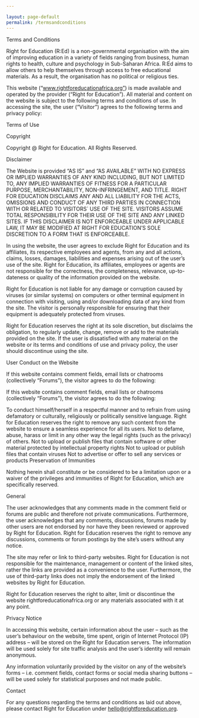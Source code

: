 ```yaml
---

layout: page-default
permalink: /termsandconditions
---
```


Terms and Conditions

Right for Education (R:Ed) is a non-governmental organisation with the aim of improving education in a variety of fields ranging from business, human rights to health, culture and psychology in Sub-Saharan Africa. R:Ed aims to allow others to help themselves through access to free educational materials. As a result, the organisation has no political or religious ties.

This website (“www.rightforeducationafrica.org”) is made available and operated by the provider (“Right for Education”). All material and content on the website is subject to the following terms and conditions of use. In accessing the site, the user (“Visitor”) agrees to the following terms and privacy policy:

Terms of Use

Copyright

Copyright @ Right for Education. All Rights Reserved.

 

Disclaimer

The Website is provided “AS IS” and “AS AVAILABLE” WITH NO EXPRESS OR IMPLIED WARRANTIES OF ANY KIND INCLUDING, BUT NOT LIMITED TO, ANY IMPLIED WARRANTIES OF FITNESS FOR A PARTICULAR PURPOSE, MERCHANTABILITY, NON-INFRINGEMENT, AND TITLE. RIGHT FOR EDUCATION DISCLAIMS ANY AND ALL LIABILITY FOR THE ACTS, OMISSIONS AND CONDUCT OF ANY THIRD PARTIES IN CONNECTION WITH OR RELATED TO VISITORS` USE OF THE SITE. VISITORS ASSUME TOTAL RESPONSIBILITY FOR THEIR USE OF THE SITE AND ANY LINKED SITES. IF THIS DISCLAIMER IS NOT ENFORCEABLE UNDER APPLICABLE LAW, IT MAY BE MODIFIED AT RIGHT FOR EDUCATION’S SOLE DISCRETION TO A FORM THAT IS ENFORCEABLE.

In using the website, the user agrees to exclude Right for Education and its affiliates, its respective employees and agents, from any and all actions, claims, losses, damages, liabilities and expenses arising out of the user’s use of the site. Right for Education, its affiliates, employees or agents are not responsible for the correctness, the completeness, relevance, up-to-dateness or quality of the information provided on the website.

Right for Education is not liable for any damage or corruption caused by viruses (or similar systems) on computers or other terminal equipment in connection with visiting, using and/or downloading data of any kind from the site. The visitor is personally responsible for ensuring that their equipment is adequately protected from viruses.

Right for Education reserves the right at its sole discretion, but disclaims the obligation, to regularly update, change, remove or add to the materials provided on the site. If the user is dissatisfied with any material on the website or its terms and conditions of use and privacy policy, the user should discontinue using the site.

User Conduct on the Website

If this website contains comment fields, email lists or chatrooms (collectively “Forums”), the visitor agrees to do the following:

If this website contains comment fields, email lists or chatrooms (collectively “Forums”), the visitor agrees to do the following:

To conduct himself/herself in a respectful manner and to refrain from using defamatory or culturally, religiously or politically sensitive language. Right for Education reserves the right to remove any such content from the website to ensure a seamless experience for all its users.
Not to defame, abuse, harass or limit in any other way the legal rights (such as the privacy) of others.
Not to upload or publish files that contain software or other material protected by intellectual property rights
Not to upload or publish files that contain viruses
Not to advertise or offer to sell any services or products
 Preservation of Immunities

Nothing herein shall constitute or be considered to be a limitation upon or a waiver of the privileges and immunities of Right for Education, which are specifically reserved.

General

The user acknowledges that any comments made in the comment field or forums are public and therefore not private communications. Furthermore, the user acknowledges that any comments, discussions, forums made by other users are not endorsed by nor have they been reviewed or approved by Right for Education. Right for Education reserves the right to remove any discussions, comments or forum postings by the site’s users without any notice.

The site may refer or link to third-party websites. Right for Education is not responsible for the maintenance, management or content of the linked sites, rather the links are provided as a convenience to the user. Furthermore, the use of third-party links does not imply the endorsement of the linked websites by Right for Education.

Right for Education reserves the right to alter, limit or discontinue the website rightforeducationafrica.org or any materials associated with it at any point.

Privacy Notice

In accessing this website, certain information about the user – such as the user’s behaviour on the website, time spent, origin of Internet Protocol (IP) address – will be stored on the Right for Education servers. The information will be used solely for site traffic analysis and the user’s identity will remain anonymous.

Any information voluntarily provided by the visitor on any of the website’s forms – i.e. comment fields, contact forms or social media sharing buttons – will be used solely for statistical purposes and not made public.

Contact

For any questions regarding the terms and conditions as laid out above, please contact Right for Education under hello@rightforeducation.org.

